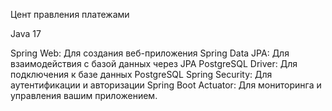 Цент правления платежами

Java 17 

Spring Web: Для создания веб-приложения
Spring Data JPA: Для взаимодействия с базой данных через JPA
PostgreSQL Driver: Для подключения к базе данных PostgreSQL
Spring Security: Для аутентификации и авторизации
Spring Boot Actuator: Для мониторинга и управления вашим приложением.

